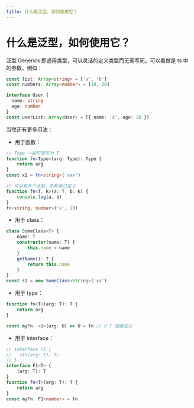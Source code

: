 ```yaml
---
title: 什么是泛型，如何使用它？
---
```


# 什么是泛型，如何使用它？

泛型 Generics 即通用类型，可以灵活的定义类型而无需写死。可以看做是 ts 中的参数。例如：
```ts
const list: Array<string> = ['a', 'b']
const numbers: Array<number> = [10, 20]

interface User {
  name: string
  age: number
}
const userList: Array<User> = [{ name: 'x', age: 20 }]
```

当然还有更多用法：
- 用于函数：
```ts
// Type 一般可简写为 T
function fn<Type>(arg: Type): Type {
    return arg
}
const x1 = fn<string>('xxx')

// 可以有多个泛型，名称自己定义
function fn<T, K>(a: T, b: K) {
    console.log(a, b)
}
fn<string, number>('x', 10)
```

- 用于 class：
```ts
class SomeClass<T> {
    name: T
    constructor(name: T) {
        this.name = name
    }
    getName(): T {
        return this.name
    }
}
const s1 = new SomeClass<String>('xx')
```
- 用于 type：
```ts
function fn<T>(arg: T): T {
    return arg
}

const myFn: <U>(arg: U) => U = fn // U T 随便定义
```

- 用于 interface：
```ts
// interface F1 {
//   <T>(arg: T): T;
// }
interface F1<T> {
    (arg: T): T
}
function fn<T>(arg: T): T {
    return arg
}
const myFn: F1<number> = fn
```


